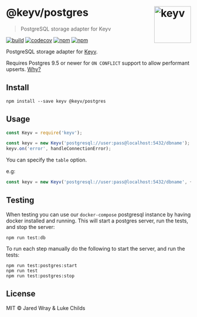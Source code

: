 # @keyv/postgres [<img width="100" align="right" src="https://rawgit.com/lukechilds/keyv/master/media/logo.svg" alt="keyv">](https://github.com/lukechilds/keyv)

> PostgreSQL storage adapter for Keyv

[![build](https://github.com/jaredwray/keyv/actions/workflows/tests.yaml/badge.svg)](https://github.com/jaredwray/keyv/actions/workflows/btestsuild.yaml)
[![codecov](https://codecov.io/gh/jaredwray/keyv/branch/main/graph/badge.svg?token=bRzR3RyOXZ)](https://codecov.io/gh/jaredwray/keyv)
[![npm](https://img.shields.io/npm/v/@keyv/postgres.svg)](https://www.npmjs.com/package/@keyv/postgres)
[![npm](https://img.shields.io/npm/dm/@keyv/postgres)](https://npmjs.com/package/@keyv/postgres)

PostgreSQL storage adapter for [Keyv](https://github.com/lukechilds/keyv).

Requires Postgres 9.5 or newer for `ON CONFLICT` support to allow performant upserts. [Why?](https://stackoverflow.com/questions/17267417/how-to-upsert-merge-insert-on-duplicate-update-in-postgresql/17267423#17267423)

## Install

```shell
npm install --save keyv @keyv/postgres
```

## Usage

```js
const Keyv = require('keyv');

const keyv = new Keyv('postgresql://user:pass@localhost:5432/dbname');
keyv.on('error', handleConnectionError);
```

You can specify the `table` option.

e.g:

```js
const keyv = new Keyv('postgresql://user:pass@localhost:5432/dbname', { table: 'cache' });
```

## Testing

When testing you can use our `docker-compose` postgresql instance by having docker installed and running. This will start a postgres server, run the tests, and stop the server:

```shell
npm run test:db
```

To run each step manually do the following to start the server, and run the tests:

```shell
npm run test:postgres:start
npm run test
npm run test:postgres:stop
```

## License

MIT © Jared Wray & Luke Childs
